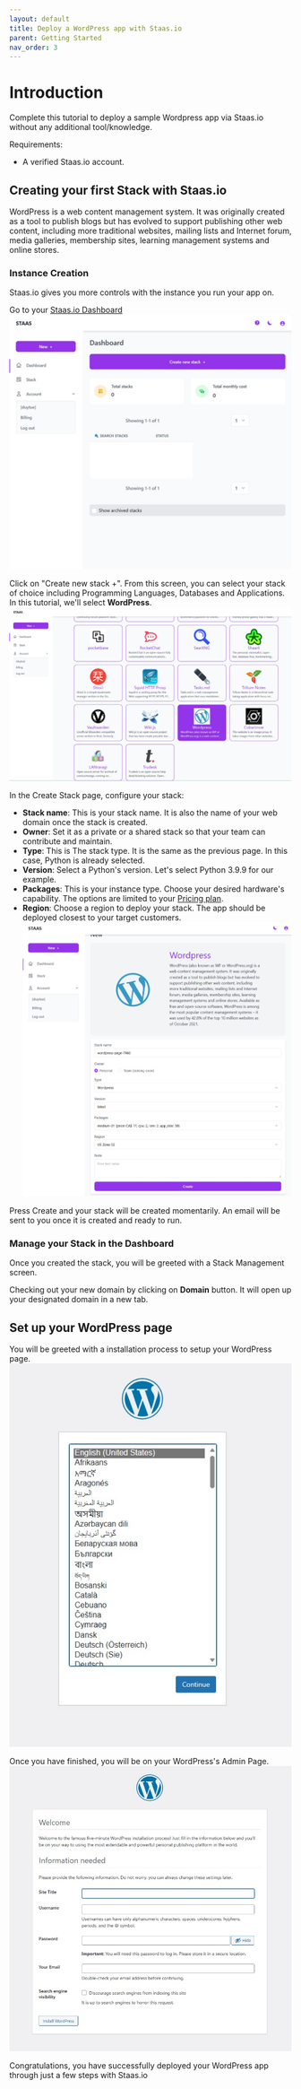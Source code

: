 ```yaml
---
layout: default
title: Deploy a WordPress app with Staas.io
parent: Getting Started
nav_order: 3
---
```


# Introduction
Complete this tutorial to deploy a sample Wordpress app via Staas.io without any additional tool/knowledge.

Requirements:
- A verified Staas.io account.

## Creating your first Stack with Staas.io

WordPress is a web content management system. It was originally created as a tool to publish blogs but has evolved to support publishing other web content, including more traditional websites, mailing lists and Internet forum, media galleries, membership sites, learning management systems and online stores.

### Instance Creation
Staas.io gives you more controls with the instance you run your app on.

Go to your [Staas.io Dashboard](https://www.staas.io/dashboard)
![](../../assets/images/getting-started/staas-dashboard.jpg)

Click on "Create new stack +".
From this screen, you can select your stack of choice including Programming Languages, Databases and Applications. In this tutorial, we'll select **WordPress**.
![](../../assets/images/getting-started/wordpress-create-stack.jpg)

In the Create Stack page, configure your stack:
- **Stack name**: This is your stack name. It is also the name of your web domain once the stack is created.
- **Owner**: Set it as a private or a shared stack so that your team can contribute and maintain.
- **Type**: This is The stack type. It is the same as the previous page. In this case, Python is already selected.
- **Version**: Select a Python's version. Let's select Python 3.9.9 for our example.
- **Packages**: This is your instance type. Choose your desired hardware's capability. The options are limited to your [Pricing plan](https://www.staas.io/#pricing).
- **Region**: Choose a region to deploy your stack. The app should be deployed closest to your target customers.
![](../../assets/images/getting-started/wordpress-create-wordpress-screen.jpg)

Press Create and your stack will be created momentarily. An email will be sent to you once it is created and ready to run.

### Manage your Stack in the Dashboard
Once you created the stack, you will be greeted with a Stack Management screen.

Checking out your new domain by clicking on **Domain** button. It will open up your designated domain in a new tab.

## Set up your WordPress page
You will be greeted with a installation process to setup your WordPress page.
![](../../assets/images/getting-started/wordpress-admin-step1.jpg)

Once you have finished, you will be on your WordPress's Admin Page.
![](../../assets/images/getting-started/wordpress-admin-step2.jpg)

Congratulations, you have successfully deployed your WordPress app through just a few steps with Staas.io
